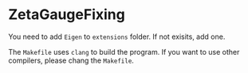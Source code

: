 # ZetaGaugeFixing

You need to add ```Eigen``` to ```extensions``` folder. If not exisits, add one.

The ```Makefile``` uses ```clang``` to build the program. If you want to use other compilers, please chang the ```Makefile```.
